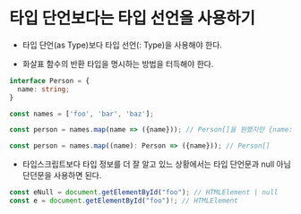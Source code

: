 # 타입 단언보다는 타입 선언을 사용하기

- 타입 단언(as Type)보다 타입 선언(: Type)을 사용해야 한다.

- 화살표 함수의 반환 타입을 명시하는 방법을 터득해야 한다.

```ts
interface Person = {
  name: string;
}

const names = ['foo', 'bar', 'baz'];

const person = names.map(name => ({name})); // Person[]을 원했지만 {name: string;}[]

const person = names.map((name): Person => ({name})); // Person[]
```

- 타입스크립트보다 타입 정보를 더 잘 알고 있느 상황에서는 타입 단언문과 null 아님 단던문을 사용하면 된다.

```ts
const eNull = document.getElementById("foo"); // HTMLElement | null
const e = document.getElementById("foo")!; // HTMLElement
```
